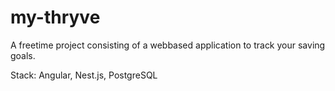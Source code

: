 # my-thryve
A freetime project consisting of a webbased application to track your saving goals.

Stack: Angular, Nest.js, PostgreSQL
